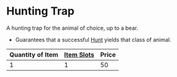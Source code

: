 # Hunting Trap
A hunting trap for the animal of choice, up to a bear. 
- Guarantees that a successful [Hunt](../../../../../Game%20Procedures/Watches.md#Hunt%20Ration%20Results) yields that class of animal.

| Quantity of Item | [Item Slots](../../../../../Player%20Characters/Derived%20Statistics/Item%20Slots.md) | Price |
| ---------------- | ------------------------------------------------------------------------------------- | ----- |
| 1                | 1                                                                                     | 50    |
